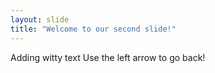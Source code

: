 ```yaml
---
layout: slide
title: "Welcome to our second slide!"
---
```

Adding witty text
Use the left arrow to go back!
